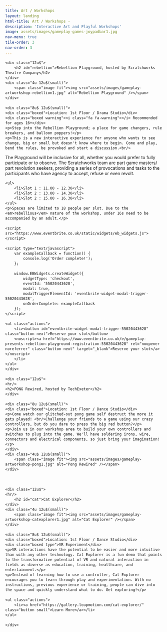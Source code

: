 ```yaml
---
title: Art / Workshops
layout: landing
html-title: Art / Workshops -
description: 'Interactive Art and Playful Workshops'
image: assets/images/gameplay-games-joypadbar1.jpg
nav-menu: true
tile-order: 3
nav-order: 3
---
```


<!-- Main -->
<div id="main">


<!-- One -->
<section id="one">
	<div class="inner">
	<!-- Content -->

<div class="row">
		
	<div class="12u$">
		<h2 id="rebellion">Rebellion Playground, hosted by Scratchworks Theatre Company</h2>
	</div>
	<div class="4u 12u$(small)">
		<span class="image fit"><img src="assets/images/gameplay-artworkshop-rebellion1.jpg" alt="Rebellion Playground" /></span>
	</div>
	
	<div class="8u$ 12u$(small)">
	<div class="boxed">Location: 1st Floor / Drama Studio</div> 
	<div class="boxed warning"><i class="fa fa-warning"></i> Recommended for ages 16+</div>
	<p>Step into the Rebellion Playground; a place for game changers, rule breakers, and balloon poppers!</p>
	<p>This is a new interactive experience for anyone who wants to see change, big or small but doesn't know where to begin. Come and play, bend the rules, be provoked and start a discussion.<br/>
The Playground will be inclusive for all, whether you would prefer to fully participate or to observe. The Scratchworks team are part game masters/ part revolution seekers, providing a series of provocations and tasks to the participants who have agency to accept, refuse or even revolt. </p>

	<ul>
		<li>Slot 1 : 11.00 - 12.30</li>
		<li>Slot 2 : 13.00 - 14.30</li>
		<li>Slot 2 : 15.00 - 16.30</li>
	</ul>
	<p>Spaces are limited to 18 people per slot. Due to the <em>rebellious</em> nature of the workshop, under 16s need to be accompanied by an adult.</p>

	<script src="https://www.eventbrite.co.uk/static/widgets/eb_widgets.js"></script>

	<script type="text/javascript">
		var exampleCallback = function() {
			console.log('Order complete!');
		};

		window.EBWidgets.createWidget({
			widgetType: 'checkout',
			eventId: '55020443628',
			modal: true,
			modalTriggerElementId: 'eventbrite-widget-modal-trigger-55020443628',
			onOrderComplete: exampleCallback
		});
	</script>

	<ul class="actions">
		<li><button id="eventbrite-widget-modal-trigger-55020443628" class="button next">Reserve your slot</button>
		<noscript><a href="https://www.eventbrite.co.uk/e/gameplay-presents-rebellion-playground-registration-55020443628" rel="noopener noreferrer" class="button next" target="_blank">Reserve your slot</a></noscript>
		</li>
	</ul>
	</div>

	<div class="12u$">
	<hr/>
	<h2>PONG Rewired, hosted by TechExeter</h2>
	</div>
	
	<div class="8u 12u$(small)">
	<div class="boxed">Location: 1st Floor / Dance Studio</div>
	<p>Come watch our glitched-out pong game self destruct the more it gets played! <br/>Challenge your friends to a game using our crazy controllers, but do you dare to press the big red button?</p>
	<p>Join us in our workshop area to build your own controllers and switches to plug into the game. We'll have soldering irons, wire, connectors and electrical components, so just bring your imagination!</p>
	</div>
	<div class="4u$ 12u$(small)">
		<span class="image fit"><img src="assets/images/gameplay-artworkshop-pong1.jpg" alt="Pong Rewired" /></span>
	</div>


			
	<div class="12u$">
	<hr/>
		<h2 id="cat">Cat Explorer</h2>
	</div>
	<div class="4u 12u$(small)">
		<span class="image fit"><img src="assets/images/gameplay-artworkshop-catexplorer1.jpg" alt="Cat Explorer" /></span>
	</div>
	
	<div class="8u$ 12u$(small)">
	<div class="boxed">Location: 1st Floor / Dance Studio</div> 
	<div class="boxed type">VR Experiment</div> 
	<p>VR interactions have the potential to be easier and more intuitive than with any other technology. Cat Explorer is a fun demo that points to the transformative potential of VR and natural interaction in fields as diverse as education, training, healthcare, and entertainment.</p>
	<p>Instead of learning how to use a controller, Cat Explorer encourages you to learn through play and experimentation. With no instructions, previous experience or training, people can dive into the space and quickly understand what to do. Get exploring!</p>

	<ul class="actions">
		<li><a href="https://gallery.leapmotion.com/cat-explorer/" class="button small">Learn More</a></li>
	</ul>
	
	</div>
</div>

</div>
</section>

</div>
